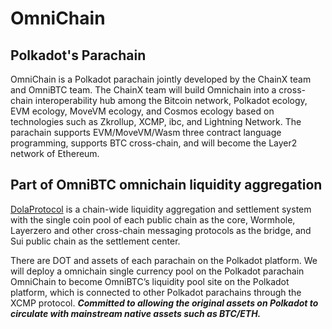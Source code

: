 # OmniChain

## Polkadot's Parachain
OmniChain is a Polkadot parachain jointly developed by the ChainX team and OmniBTC team.
The ChainX team will build Omnichain into a cross-chain interoperability hub among the Bitcoin network, Polkadot ecology, EVM ecology, MoveVM ecology, and Cosmos ecology based on technologies such as Zkrollup, XCMP, ibc, and Lightning Network.
The parachain supports EVM/MoveVM/Wasm three contract language programming, supports BTC cross-chain, and will become the Layer2 network of Ethereum.



## Part of OmniBTC omnichain liquidity aggregation
[DolaProtocol](https://github.com/OmniBTC/OmniProtocol)  is a chain-wide liquidity aggregation and settlement system with the single coin pool of each public chain as the core, Wormhole, Layerzero and other cross-chain messaging protocols as the bridge, and Sui public chain as the settlement center.

There are DOT and assets of each parachain on the Polkadot platform. We will deploy a omnichain single currency pool on the Polkadot parachain OmniChain to become OmniBTC’s liquidity pool site on the Polkadot platform, which is connected to other Polkadot parachains through the XCMP protocol. 
***Committed to allowing the original assets on Polkadot to circulate with mainstream native assets such as BTC/ETH.***
